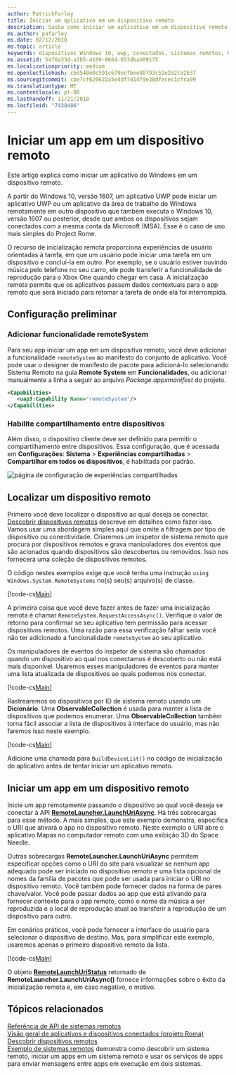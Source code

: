 ```yaml
---
author: PatrickFarley
title: Iniciar um aplicativo em um dispositivo remoto
description: Saiba como iniciar um aplicativo em um dispositivo remoto usando o projeto Roma.
ms.author: pafarley
ms.date: 02/12/2018
ms.topic: article
keywords: dispositivos Windows 10, uwp, conectados, sistemas remotos, Roma, project rome
ms.assetid: 54f6a33d-a3b5-4169-8664-653dbab09175
ms.localizationpriority: medium
ms.openlocfilehash: cbd548e0c591c679ecfbee88793c51e2a2ca2b37
ms.sourcegitcommit: cbe7cf620622a5e4df7414f9e38dfecec1cfca99
ms.translationtype: MT
ms.contentlocale: pt-BR
ms.lasthandoff: 11/21/2018
ms.locfileid: "7438486"
---
```

# <a name="launch-an-app-on-a-remote-device"></a>Iniciar um app em um dispositivo remoto

Este artigo explica como iniciar um aplicativo do Windows em um dispositivo remoto.

A partir do Windows 10, versão 1607, um aplicativo UWP pode iniciar um aplicativo UWP ou um aplicativo da área de trabalho do Windows remotamente em outro dispositivo que também executa o Windows 10, versão 1607 ou posterior, desde que ambos os dispositivos sejam conectados com a mesma conta da Microsoft (MSA). Esse é o caso de uso mais simples do Project Rome.

O recurso de inicialização remota proporciona experiências de usuário orientadas à tarefa, em que um usuário pode iniciar uma tarefa em um dispositivo e concluí-la em outro. Por exemplo, se o usuário estiver ouvindo música pelo telefone no seu carro, ele pode transferir a funcionalidade de reprodução para o Xbox One quando chegar em casa. A inicialização remota permite que os aplicativos passem dados contextuais para o app remoto que será iniciado para retomar a tarefa de onde ela foi interrompida.

## <a name="preliminary-setup"></a>Configuração preliminar

### <a name="add-the-remotesystem-capability"></a>Adicionar funcionalidade remoteSystem

Para seu app iniciar um app em um dispositivo remoto, você deve adicionar a funcionalidade `remoteSystem` ao manifesto do conjunto de aplicativo. Você pode usar o designer de manifesto de pacote para adicioná-lo selecionando Sistema Remoto na guia **Remote System** em **Funcionalidades**, ou adicionar manualmente a linha a seguir ao arquivo _Package.appxmanifest_ do projeto.

``` xml
<Capabilities>
   <uap3:Capability Name="remoteSystem"/>
</Capabilities>
```

### <a name="enable-cross-device-sharing"></a>Habilite compartilhamento entre dispositivos

Além disso, o dispositivo cliente deve ser definido para permitir o compartilhamento entre dispositivos. Essa configuração, que é acessada em **Configurações**: **Sistema** > **Experiências compartilhadas** > **Compartilhar em todos os dispositivos**, é habilitada por padrão. 

![página de configuração de experiências compartilhadas](images/shared-experiences-settings.png)

## <a name="find-a-remote-device"></a>Localizar um dispositivo remoto

Primeiro você deve localizar o dispositivo ao qual deseja se conectar. [Descobrir dispositivos remotos](discover-remote-devices.md) descreve em detalhes como fazer isso. Vamos usar uma abordagem simples aqui que omite a filtragem por tipo de dispositivo ou conectividade. Criaremos um inspetor de sistema remoto que procura por dispositivos remotos e grava manipuladores dos eventos que são acionados quando dispositivos são descobertos ou removidos. Isso nos fornecerá uma coleção de dispositivos remotos.

O código nestes exemplos exige que você tenha uma instrução `using Windows.System.RemoteSystems` no(s) seu(s) arquivo(s) de classe.

[!code-cs[Main](./code/RemoteLaunchScenario/MainPage.xaml.cs#SnippetBuildDeviceList)]

A primeira coisa que você deve fazer antes de fazer uma inicialização remota é chamar `RemoteSystem.RequestAccessAsync()`. Verifique o valor de retorno para confirmar se seu aplicativo tem permissão para acessar dispositivos remotos. Uma razão para essa verificação falhar seria você não ter adicionado a funcionalidade `remoteSystem` ao seu aplicativo.

Os manipuladores de eventos do inspetor de sistema são chamados quando um dispositivo ao qual nos conectamos é descoberto ou não está mais disponível. Usaremos esses manipuladores de eventos para manter uma lista atualizada de dispositivos ao quais podemos nos conectar.

[!code-cs[Main](./code/RemoteLaunchScenario/MainPage.xaml.cs#SnippetEventHandlers)]


Rastrearemos os dispositivos por ID de sistema remoto usando um **Dicionário**. Uma **ObservableCollection** é usada para manter a lista de dispositivos que podemos enumerar. Uma **ObservableCollection** também torna fácil associar a lista de dispositivos à interface do usuário, mas não faremos isso neste exemplo.

[!code-cs[Main](./code/RemoteLaunchScenario/MainPage.xaml.cs#SnippetMembers)]

Adicione uma chamada para `BuildDeviceList()` no código de inicialização do aplicativo antes de tentar iniciar um aplicativo remoto.

## <a name="launch-an-app-on-a-remote-device"></a>Iniciar um app em um dispositivo remoto

Inicie um app remotamente passando o dispositivo ao qual você deseja se conectar à API [**RemoteLauncher.LaunchUriAsync**](https://msdn.microsoft.com/library/windows/apps/windows.system.remotelauncher.launchuriasync.aspx). Há três sobrecargas para esse método. A mais simples, que este exemplo demonstra, especifica o URI que ativará o app no dispositivo remoto. Neste exemplo o URI abre o aplicativo Mapas no computador remoto com uma exibição 3D do Space Needle.

Outras sobrecargas **RemoteLauncher.LaunchUriAsync** permitem especificar opções como o URI do site para visualizar se nenhum app adequado pode ser iniciado no dispositivo remoto e uma lista opcional de nomes da família de pacotes que pode ser usada para iniciar o URI no dispositivo remoto. Você também pode fornecer dados na forma de pares chave/valor. Você pode passar dados ao app que está ativando para fornecer contexto para o app remoto, como o nome da música a ser reproduzida e o local de reprodução atual ao transferir a reprodução de um dispositivo para outro.

Em cenários práticos, você pode fornecer a interface do usuário para selecionar o dispositivo de destino. Mas, para simplificar este exemplo, usaremos apenas o primeiro dispositivo remoto da lista.

[!code-cs[Main](./code/RemoteLaunchScenario/MainPage.xaml.cs#SnippetRemoteUriLaunch)]

O objeto [**RemoteLaunchUriStatus**](https://msdn.microsoft.com/library/windows/apps/windows.system.remotelaunchuristatus.aspx) retornado de **RemoteLauncher.LaunchUriAsync()** fornece informações sobre o êxito da inicialização remota e, em caso negativo, o motivo.

## <a name="related-topics"></a>Tópicos relacionados

[Referência de API de sistemas remotos](https://msdn.microsoft.com/library/windows/apps/Windows.System.RemoteSystems)  
[Visão geral de aplicativos e dispositivos conectados (projeto Roma)](connected-apps-and-devices.md)  
[Descobrir dispositivos remotos](discover-remote-devices.md)  
[Exemplo de sistemas remotos](https://github.com/Microsoft/Windows-universal-samples/tree/dev/Samples/RemoteSystems) demonstra como descobrir um sistema remoto, iniciar um apps em um sistema remoto e usar os serviços de apps para enviar mensagens entre apps em execução em dois sistemas.
